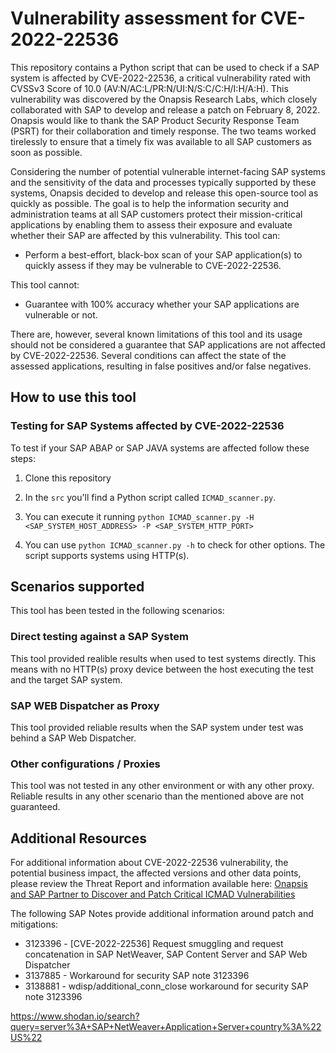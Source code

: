 # Vulnerability assessment for CVE-2022-22536

This repository contains a Python script that can be used to check if a SAP system is affected by CVE-2022-22536, a critical vulnerability rated with CVSSv3 Score of 10.0 (AV:N/AC:L/PR:N/UI:N/S:C/C:H/I:H/A:H). This vulnerability was discovered by the Onapsis Research Labs, which closely collaborated with SAP to develop and release a patch on February 8, 2022. Onapsis would like to thank the SAP Product Security Response Team (PSRT) for their collaboration and timely response. The two teams worked tirelessly to ensure that a timely fix was available to all SAP customers as soon as possible.

Considering the number of potential vulnerable internet-facing SAP systems and the sensitivity of the data and processes typically supported by these systems, Onapsis decided to develop and release this open-source tool as quickly as possible. The goal is to help the information security and administration teams at all SAP customers protect their mission-critical applications by enabling them to assess their exposure and evaluate whether their SAP are affected by this vulnerability.
This tool can:

- Perform a best-effort, black-box scan of your SAP application(s) to quickly assess if they may be vulnerable to CVE-2022-22536.

This tool cannot:

- Guarantee with 100% accuracy whether your SAP applications are vulnerable or not.

There are, however, several known limitations of this tool and its usage should not be considered a guarantee that SAP applications are not affected by CVE-2022-22536. Several conditions can affect the state of the assessed applications, resulting in false positives and/or false negatives.

## How to use this tool

### Testing for SAP Systems affected by CVE-2022-22536

To test if your SAP ABAP or SAP JAVA systems are affected follow these steps:

1. Clone this repository

2. In the `src` you'll find a Python script called `ICMAD_scanner.py`.

3. You can execute it running `python ICMAD_scanner.py -H <SAP_SYSTEM_HOST_ADDRESS> -P <SAP_SYSTEM_HTTP_PORT>`

4. You can use `python ICMAD_scanner.py -h` to check for other options. The script supports systems using HTTP(s).

## Scenarios supported

This tool has been tested in the following scenarios:

### Direct testing against a SAP System

This tool provided realible results when used to test systems directly. This means with no HTTP(s) proxy device between the host executing the test and the target SAP system.

### SAP WEB Dispatcher as Proxy

This tool provided reliable results when the SAP system under test was behind a SAP Web Dispatcher.

### Other configurations / Proxies

This tool was not tested in any other environment or with any other proxy. Reliable results in any other scenario than the mentioned above are not guaranteed.

## Additional Resources

For additional information about CVE-2022-22536 vulnerability, the potential business impact, the affected versions and other data points, please review the Threat Report and information available here: [Onapsis and SAP Partner to Discover and Patch Critical ICMAD Vulnerabilities](https://onapsis.com/icmad-sap-cybersecurity-vulnerabilities?utm_campaign=2022-Q1-global-ICM-campaign-page&utm_medium=referral&utm_source=github&utm_content=internal-link)

The following SAP Notes provide additional information around patch and mitigations:

- 3123396 - [CVE-2022-22536] Request smuggling and request concatenation in SAP NetWeaver, SAP Content Server and SAP Web Dispatcher
- 3137885 - Workaround for security SAP note 3123396
- 3138881 - wdisp/additional_conn_close workaround for security SAP note 3123396


https://www.shodan.io/search?query=server%3A+SAP+NetWeaver+Application+Server+country%3A%22US%22
